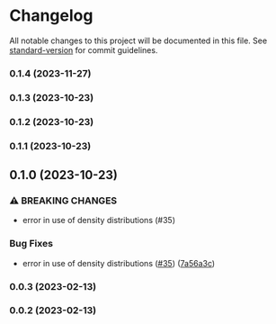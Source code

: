 # Changelog

All notable changes to this project will be documented in this file. See [standard-version](https://github.com/conventional-changelog/standard-version) for commit guidelines.

### 0.1.4 (2023-11-27)

### 0.1.3 (2023-10-23)

### 0.1.2 (2023-10-23)

### 0.1.1 (2023-10-23)

## 0.1.0 (2023-10-23)


### ⚠ BREAKING CHANGES

* error in use of density distributions (#35)

### Bug Fixes

* error in use of density distributions ([#35](https://github.com/tellae/bhepop2/issues/35)) ([7a56a3c](https://github.com/tellae/bhepop2/commit/7a56a3c6c206f982f4138a39eefdcae65bec2813))

### 0.0.3 (2023-02-13)

### 0.0.2 (2023-02-13)
